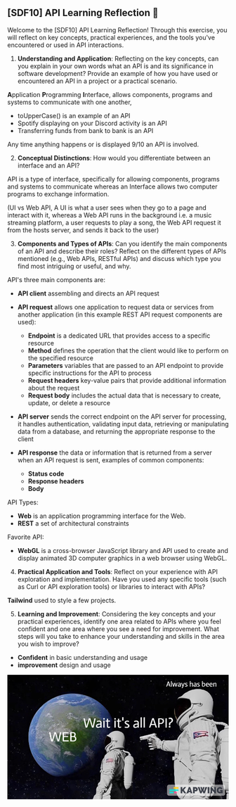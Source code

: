 ## [SDF10] API Learning Reflection 🧠

Welcome to the [SDF10] API Learning Reflection! Through this exercise, you will reflect on key concepts, practical experiences, and the tools you've encountered or used in API interactions.

1. **Understanding and Application**: Reflecting on the key concepts, can you explain in your own words what an API is and its significance in software development? Provide an example of how you have used or encountered an API in a project or a practical scenario.

**A**pplication **P**rogramming **I**nterface, allows components, programs and systems to communicate with one another,

* toUpperCase() is an example of an API
* Spotify displaying on your Discord activity is an API
* Transferring funds from bank to bank is an API

Any time anything happens or is displayed 9/10 an API is involved.

2. **Conceptual Distinctions**: How would you differentiate between an interface and an API? 

API is a type of interface, specifically for allowing components, programs and systems to communicate whereas an Interface allows two computer programs to exchange information.

(UI vs Web API, A UI is what a user sees when they go to a page and interact with it, whereas a Web API runs in the background i.e. a music streaming platform, a user requests to play a song, the Web API request it from the hosts server, and sends it back to the user)

3. **Components and Types of APIs**: Can you identify the main components of an API and describe their roles? Reflect on the different types of APIs mentioned (e.g., Web APIs, RESTful APIs) and discuss which type you find most intriguing or useful, and why.

API's three main components are:
* **API client** assembling and directs an API request 

* **API request** allows one application to request data or services from another application (in this example REST API request components are used):
    * **Endpoint** is a dedicated URL that provides access to a specific resource
    * **Method** defines the operation that the client would like to perform on the specified resource
    * **Parameters** variables that are passed to an API endpoint to provide specific instructions for the API to process
    * **Request headers** key-value pairs that provide additional information about the request
    * **Request body** includes the actual data that is necessary to create, update, or delete a resource

* **API server** sends the correct endpoint on the API server for processing, it handles authentication, validating input data, retrieving or manipulating data from a database, and returning the appropriate response to the client

* **API response** the data or information that is returned from a server when an API request is sent, examples of common components:
    * **Status code**
    * **Response headers**
    * **Body**

API Types:
* **Web** is an application programming interface for the Web. 
* **REST** a set of architectural constraints

Favorite API:
* **WebGL** is a cross-browser JavaScript library and API used to create and display animated 3D computer graphics in a web browser using WebGL.

4. **Practical Application and Tools**: Reflect on your experience with API exploration and implementation. Have you used any specific tools (such as Curl or API exploration tools) or libraries to interact with APIs? 

**Tailwind** used to style a few projects.

5. **Learning and Improvement**: Considering the key concepts and your practical experiences, identify one area related to APIs where you feel confident and one area where you see a need for improvement. What steps will you take to enhance your understanding and skills in the area you wish to improve?

* **Confident** in basic understanding and usage
* **improvement** design and usage

![ohio meme](./Untitled_Export-rPm8KCIgDZ.jpeg)
